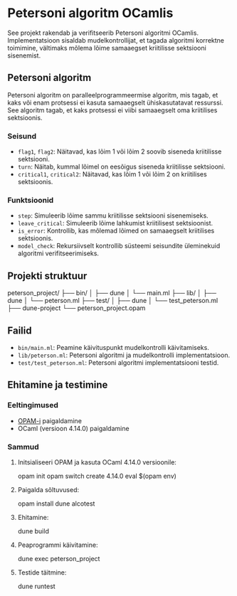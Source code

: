 # Petersoni algoritm OCamlis

See projekt rakendab ja verifitseerib Petersoni algoritmi OCamlis. Implementatsioon sisaldab mudelkontrollijat, et tagada algoritmi korrektne toimimine, vältimaks mõlema lõime samaaegset kriitilisse sektsiooni sisenemist.

## Petersoni algoritm

Petersoni algoritm on paralleelprogrammeermise algoritm, mis tagab, et kaks või enam protsessi ei kasuta samaaegselt ühiskasutatavat ressurssi. See algoritm tagab, et kaks protsessi ei viibi samaaegselt oma kriitilises sektsioonis.

### Seisund

- `flag1`, `flag2`: Näitavad, kas lõim 1 või lõim 2 soovib siseneda kriitilisse sektsiooni.
- `turn`: Näitab, kummal lõimel on eesõigus siseneda kriitilisse sektsiooni.
- `critical1`, `critical2`: Näitavad, kas lõim 1 või lõim 2 on kriitilises sektsioonis.

### Funktsioonid
- `step`: Simuleerib lõime sammu kriitilisse sektsiooni sisenemiseks.
- `leave_critical`: Simuleerib lõime lahkumist kriitilisest sektsioonist.
- `is_error`: Kontrollib, kas mõlemad lõimed on samaaegselt kriitilises sektsioonis.
- `model_check`: Rekursiivselt kontrollib süsteemi seisundite üleminekuid algoritmi verifitseerimiseks.

## Projekti struktuur

peterson_project/
├── bin/
│ ├── dune
│ └── main.ml
├── lib/
│ ├── dune
│ └── peterson.ml
├── test/
│ ├── dune
│ └── test_peterson.ml
├── dune-project
└── peterson_project.opam

## Failid

- `bin/main.ml`: Peamine käivituspunkt mudelkontrolli käivitamiseks.
- `lib/peterson.ml`: Petersoni algoritmi ja mudelkontrolli implementatsioon.
- `test/test_peterson.ml`: Petersoni algoritmi implementatsiooni testid.

## Ehitamine ja testimine

### Eeltingimused

- [OPAM-i](https://opam.ocaml.org/doc/Install.html) paigaldamine
- OCaml (versioon 4.14.0) paigaldamine

### Sammud

1. Initsialiseeri OPAM ja kasuta OCaml 4.14.0 versioonile:
   
   opam init
   opam switch create 4.14.0
   eval $(opam env)

2. Paigalda sõltuvused:

    opam install dune alcotest

3. Ehitamine:

    dune build

4. Peaprogrammi käivitamine:

    dune exec peterson_project

5. Testide täitmine:

    dune runtest





